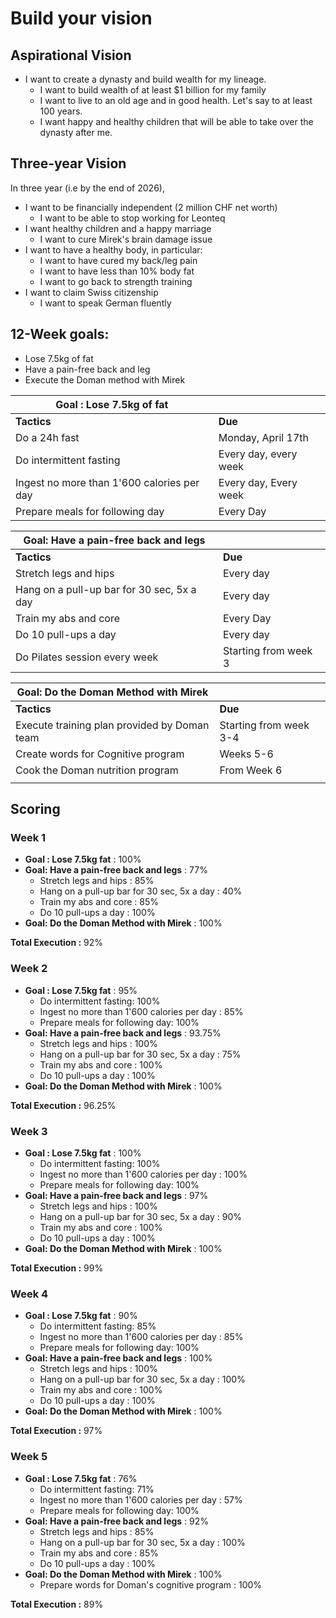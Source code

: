 # Build your vision

## Aspirational Vision

- I want to create a dynasty and build wealth for my lineage.
	- I want to build wealth of at least $1 billion for my family
	- I want to live to an old age and in good health. Let's say to at least 100 years.
	- I want happy and healthy children that will be able to take over the dynasty after me.

## Three-year Vision

In three year (i.e by the end of 2026), 
- I want to be financially independent (2 million CHF net worth)
	- I want to be able to stop working for Leonteq
- I want healthy children and a happy marriage
	- I want to cure Mirek's brain damage issue
- I want to have a healthy body, in particular:
	- I want to have cured my back/leg pain
	- I want to have less than 10% body fat
	- I want to go back to strength training
- I want to claim Swiss citizenship
	- I want to speak German fluently




## 12-Week goals:

- Lose 7.5kg of fat
- Have a pain-free back and leg
- Execute the Doman method with Mirek


| Goal : Lose 7.5kg of fat                   |                       |
| ------------------------------------------ | --------------------- |
| **Tactics**                                | **Due**               |
| Do a 24h fast                              | Monday, April 17th    |
| Do intermittent fasting                    | Every day, every week |
| Ingest no more than 1'600 calories per day | Every day, Every week |
| Prepare meals for following day            | Every Day             |



| Goal: Have a pain-free back and legs       |                      |
| ------------------------------------------ | -------------------- |
| **Tactics**                                | **Due**              |
| Stretch legs and hips                      | Every day            |
| Hang on a pull-up bar for 30 sec, 5x a day | Every day            |
| Train my abs and core                      | Every Day            |
| Do 10 pull-ups a day                       | Every day            |
| Do Pilates session every week              | Starting from week 3 |



| Goal: Do the Doman Method with Mirek         |                        |
| -------------------------------------------- | ---------------------- |
| **Tactics**                                  | **Due**                |
| Execute training plan provided by Doman team | Starting from week 3-4 |
| Create words for Cognitive program           | Weeks 5-6              |
| Cook the Doman nutrition program             | From Week 6            |
|                                              |                        |


## Scoring

### Week 1
- **Goal : Lose 7.5kg fat** : 100%
- **Goal: Have a pain-free back and legs** :  77%
	- Stretch legs and hips : 85%
	- Hang on a pull-up bar for 30 sec, 5x a day : 40%
	- Train my abs and core : 85%
	- Do 10 pull-ups a day : 100%
- **Goal: Do the Doman Method with Mirek** : 100%

**Total Execution :** 92%

### Week 2

- **Goal : Lose 7.5kg fat** : 95%
	- Do intermittent fasting: 100%
	- Ingest no more than 1'600 calories per day : 85%
	- Prepare meals for following day: 100%
- **Goal: Have a pain-free back and legs** :  93.75%
	- Stretch legs and hips : 100%
	- Hang on a pull-up bar for 30 sec, 5x a day : 75%
	- Train my abs and core : 100%
	- Do 10 pull-ups a day : 100%
- **Goal: Do the Doman Method with Mirek** : 100%

**Total Execution :** 96.25%

### Week 3

- **Goal : Lose 7.5kg fat** : 100%
	- Do intermittent fasting: 100%
	- Ingest no more than 1'600 calories per day : 100%
	- Prepare meals for following day: 100%
- **Goal: Have a pain-free back and legs** :  97%
	- Stretch legs and hips : 100%
	- Hang on a pull-up bar for 30 sec, 5x a day : 90%
	- Train my abs and core : 100%
	- Do 10 pull-ups a day : 100%
- **Goal: Do the Doman Method with Mirek** : 100%

**Total Execution :** 99%

### Week 4

- **Goal : Lose 7.5kg fat** : 90%
	- Do intermittent fasting: 85%
	- Ingest no more than 1'600 calories per day : 85%
	- Prepare meals for following day: 100%
- **Goal: Have a pain-free back and legs** :  100%
	- Stretch legs and hips : 100%
	- Hang on a pull-up bar for 30 sec, 5x a day : 100%
	- Train my abs and core : 100%
	- Do 10 pull-ups a day : 100%
- **Goal: Do the Doman Method with Mirek** : 100%

**Total Execution :** 97%

### Week 5

- **Goal : Lose 7.5kg fat** : 76%
	- Do intermittent fasting: 71%
	- Ingest no more than 1'600 calories per day : 57%
	- Prepare meals for following day: 100%
- **Goal: Have a pain-free back and legs** :  92%
	- Stretch legs and hips : 85%
	- Hang on a pull-up bar for 30 sec, 5x a day : 100%
	- Train my abs and core : 85%
	- Do 10 pull-ups a day : 100%
- **Goal: Do the Doman Method with Mirek** : 100%
	- Prepare words for Doman's cognitive program : 100%

**Total Execution :** 89%
